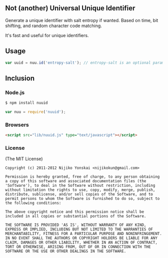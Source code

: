 ## Not (another) Universal Unique Identifier

  Generate a unique identifier with salt entropy if wanted. Based on time, bit shifting, and random character code matching.

  It's fast and useful for unique identifiers.

## Usage

```js
var uuid = nuu.id('entropy-salt'); // entropy-salt is an optional parameter.
```

## Inclusion

### Node.js

```bash
$ npm install nuuid
```

```js
var nuu = require('nuuid');
```

### Browsers

```html
<script src="lib/nuuid.js" type="text/javascript"></script>
```

### License

(The MIT License)

    Copyright (c) 2011-2012 Nijiko Yonskai <nijikokun@gmail.com>

    Permission is hereby granted, free of charge, to any person obtaining
    a copy of this software and associated documentation files (the
    'Software'), to deal in the Software without restriction, including
    without limitation the rights to use, copy, modify, merge, publish,
    distribute, sublicense, and/or sell copies of the Software, and to
    permit persons to whom the Software is furnished to do so, subject to
    the following conditions:

    The above copyright notice and this permission notice shall be
    included in all copies or substantial portions of the Software.

    THE SOFTWARE IS PROVIDED 'AS IS', WITHOUT WARRANTY OF ANY KIND,
    EXPRESS OR IMPLIED, INCLUDING BUT NOT LIMITED TO THE WARRANTIES OF
    MERCHANTABILITY, FITNESS FOR A PARTICULAR PURPOSE AND NONINFRINGEMENT.
    IN NO EVENT SHALL THE AUTHORS OR COPYRIGHT HOLDERS BE LIABLE FOR ANY
    CLAIM, DAMAGES OR OTHER LIABILITY, WHETHER IN AN ACTION OF CONTRACT,
    TORT OR OTHERWISE, ARISING FROM, OUT OF OR IN CONNECTION WITH THE
    SOFTWARE OR THE USE OR OTHER DEALINGS IN THE SOFTWARE.